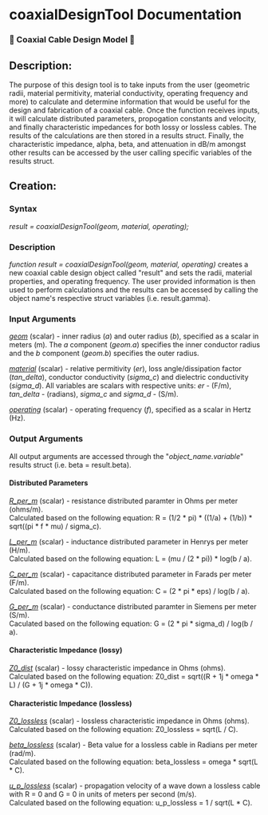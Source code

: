 # coaxialDesignTool Documentation
### :magnet: Coaxial Cable Design Model :magnet:

## Description:
The purpose of this design tool is to take inputs from the user (geometric radii, material permitivity, material conductivity, operating frequency and more) 
to calculate and determine information that would be useful for the design and fabrication of a coaxial cable. Once the function receives inputs, it will calculate
distributed parameters, propogation constants and velocity, and finally characteristic impedances for both lossy or lossless cables. The results of the calculations
are then stored in a results struct. Finally, the characteristic impedance, alpha, beta, and attenuation in dB/m amongst other results can be accessed by the user
calling specific variables of the results struct.


## Creation:
### Syntax
*result = coaxialDesignTool(geom, material, operating);*

### Description
*function result = coaxialDesignTool(geom, material, operating)* creates a new coaxial cable design object called "result" and sets the radii, material properties, and operating frequency.
The user provided information is then used to perform calculations and the results can be accessed by calling the object name's respective struct variables (i.e. result.gamma).


### Input Arguments
<ins>*geom*</ins> (scalar) - inner radius (*a*) and outer radius (*b*), specified as a scalar in meters (m). The *a* component (*geom.a*) specifies the inner conductor radius and the *b* component (*geom.b*) specifies the outer
radius.

<ins>*material*</ins> (scalar) - relative permitivity (*er*), loss angle/dissipation factor (*tan_delta*), conductor conductivity (*sigma_c*) and dielectric conductivity (*sigma_d*).
All variables are scalars with respective units: *er* - (F/m), *tan_delta* - (radians), *sigma_c* and *sigma_d* - (S/m).

<ins>*operating*</ins> (scalar) - operating frequency (*f*), specified as a scalar in Hertz (Hz).

### Output Arguments
All output arguments are accessed through the "*object_name.variable*" results struct (i.e. beta = result.beta).

#### Distributed Parameters

<ins>*R_per_m*</ins> (scalar) - resistance distributed paramter in Ohms per meter (ohms/m).  
Calculated based on the following equation: R = (1/2 * pi) * ((1/a) + (1/b)) * sqrt((pi * f * mu) / sigma_c).

<ins>*L_per_m*</ins> (scalar) - inductance distributed parameter in Henrys per meter (H/m).  
Calculated based on the following equation: L = (mu / (2 * pi)) * log(b / a).

<ins>*C_per_m*</ins> (scalar) - capacitance distributed parameter in Farads per meter (F/m).  
Calculated based on the following equation: C = (2 * pi * eps) / log(b / a).

<ins>*G_per_m*</ins> (scalar) - conductance distributed paramter in Siemens per meter (S/m).  
Caculated based on the following equation: G = (2 * pi * sigma_d) / log(b / a).

#### Characteristic Impedance (lossy)

<ins>*Z0_dist*</ins> (scalar) - lossy characteristic impedance in Ohms (ohms).  
Calculated based on the following equation: Z0_dist = sqrt((R + 1j * omega * L) / (G + 1j * omega * C)).

#### Characteristic Impedance (lossless)

<ins>*Z0_lossless*</ins> (scalar) - lossless characteristic impedance in Ohms (ohms).  
Calculated based on the following equation: Z0_lossless = sqrt(L / C).

<ins>*beta_lossless*</ins> (scalar) - Beta value for a lossless cable in Radians per meter (rad/m).  
Calculated based on the following equation: beta_lossless = omega * sqrt(L * C).

<ins>*u_p_lossless*</ins> (scalar) - propagation velocity of a wave down a lossless cable with R = 0 and G = 0 in units of meters per second (m/s).  
Calculated based on the following equation:  u_p_lossless = 1 / sqrt(L * C).
